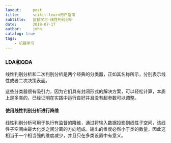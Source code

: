 ```yaml
---
layout:     post
title:      scikit-learn用户指南
subtitle:   监督学习-线性判别分析
date:       2018-07-17
author:     john
catalog: true
tags:
    - 机器学习
---
```

### LDA和QDA
线性判别分析和二次判别分析是两个经典的分类器，正如其名称所示，分别表示线性或者二次决策表面。

这些分类器很有吸引力，因为它们具有封闭形式的解决方案，可以轻松计算，本质上是多类的，已经证明在实践中运行良好并且没有超参数可以调整。

#### 使用线性判别分析进行降维
线性判别分析可用于执行有监督的降维，通过将输入数据投影到线性子空间，该线性子空间由最大化类之间分离的方向组成。输出的维度必然小于类的数量，因此这相当于一个相当强的维度减少，并且只在多类设置中有意义。
